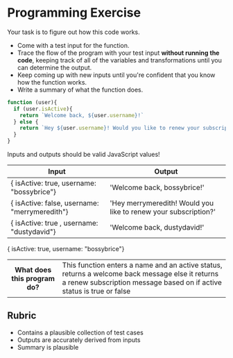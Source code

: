 # Programming Exercise

Your task is to figure out how this code works.

* Come with a test input for the function.
* Trace the flow of the program with your test input **without running the code**, keeping track of all of the variables and transformations until you can determine the output.
* Keep coming up with new inputs until you're confident that you know how the function works.
* Write a summary of what the function does.

```js
function (user){
  if (user.isActive){
    return `Welcome back, ${user.username}!`
  } else {
    return `Hey ${user.username}! Would you like to renew your subscription?`
  }
}
```

Inputs and outputs should be valid JavaScript values!

| Input | Output |
| ----- | ------ |
|{ isActive: true, username: "bossybrice"}     | 'Welcome back, bossybrice!'       | 
|{ isActive: false, username: "merrymeredith"} | 'Hey merrymeredith! Would you like to renew your subscription?'      | 
|{ isActive: true , username: "dustydavid"}    | 'Welcome back, dustydavid!'       | 

{ isActive: true, username: "bossybrice"}
<table>
  <tr>
    <th>What does this program do?</th>
    <td>This function enters a name and an active status, returns a welcome back message else it returns a renew subscription message based on if active status is true or false</td>
  </tr>
</table>

## Rubric

* Contains a plausible collection of test cases
* Outputs are accurately derived from inputs
* Summary is plausible
